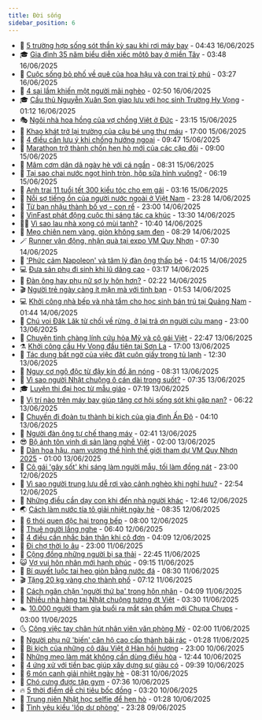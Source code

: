 ```yaml
---
title: Đời sống
sidebar_position: 6
---
```


<!-- vnexpress-doi-song:START -->
- 🚀 [5 trường hợp sống sót thần kỳ sau khi rơi máy bay](https://vnexpress.net/5-truong-hop-song-sot-than-ky-sau-khi-roi-may-bay-4899325.html) - 04:43 16/06/2025
- 🎓 [Gia đình 35 năm biểu diễn xiếc môtô bay ở miền Tây](https://vnexpress.net/gia-dinh-35-nam-bieu-dien-xiec-moto-bay-o-mien-tay-4899271.html) - 03:48 16/06/2025
- 🚦 [Cuộc sống bỏ phố về quê của hoa hậu và con trai tỷ phú](https://vnexpress.net/cuoc-song-bo-pho-ve-que-cua-hoa-hau-va-con-trai-ty-phu-4896279.html) - 03:27 16/06/2025
- 🦣 [4 sai lầm khiến một người mãi nghèo](https://vnexpress.net/4-sai-lam-khien-mot-nguoi-mai-ngheo-4898660.html) - 02:50 16/06/2025
- 🎓 [Cầu thủ Nguyễn Xuân Son giao lưu với học sinh Trường Hy Vọng](https://vnexpress.net/cau-thu-nguyen-xuan-son-giao-luu-voi-hoc-sinh-truong-hy-vong-4899098.html) - 01:12 16/06/2025
- 🎭 [Ngôi nhà hoa hồng của vợ chồng Việt ở Đức](https://vnexpress.net/ngoi-nha-hoa-hong-cua-vo-chong-viet-o-duc-4897900.html) - 23:15 15/06/2025
- 🦅 [Khao khát trở lại trường của cậu bé ung thư máu](https://vnexpress.net/khao-khat-tro-lai-truong-cua-cau-be-ung-thu-mau-4899114.html) - 17:00 15/06/2025
- 🎃 [4 điều cần lưu ý khi chồng hướng ngoại](https://vnexpress.net/4-dieu-can-luu-y-khi-chong-huong-ngoai-4899086.html) - 09:47 15/06/2025
- 💪 [Marathon trở thành chốn hẹn hò mới của các cặp đôi](https://vnexpress.net/marathon-tro-thanh-chon-hen-ho-moi-cua-cac-cap-doi-4899065.html) - 09:00 15/06/2025
- 🐻 [Mâm cơm dân dã ngày hè với cá ngần](https://vnexpress.net/mam-com-dan-da-ngay-he-voi-ca-ngan-4899079.html) - 08:31 15/06/2025
- 🧠 [Tại sao chai nước ngọt hình tròn, hộp sữa hình vuông?](https://vnexpress.net/tai-sao-chai-nuoc-ngot-hinh-tron-hop-sua-hinh-vuong-4898876.html) - 06:19 15/06/2025
- 🐘 [Anh trai 11 tuổi tết 300 kiểu tóc cho em gái](https://vnexpress.net/anh-trai-11-tuoi-tet-300-kieu-toc-cho-em-gai-4898856.html) - 03:16 15/06/2025
- 👹 [Nỗi sợ tiếng ồn của người nước ngoài ở Việt Nam](https://vnexpress.net/noi-so-tieng-on-cua-nguoi-nuoc-ngoai-o-viet-nam-4895405.html) - 23:28 14/06/2025
- 💂 [Từ bạn nhậu thành bố vợ - con rể](https://vnexpress.net/tu-ban-nhau-thanh-bo-vo-con-re-4896793.html) - 23:00 14/06/2025
- 🦍 [VinFast phát động cuộc thi sáng tác ca khúc](https://vnexpress.net/vinfast-phat-dong-cuoc-thi-sang-tac-ca-khuc-4898905.html) - 13:30 14/06/2025
- 🧑‍🏫 [Vì sao lau nhà xong có mùi tanh?](https://vnexpress.net/vi-sao-lau-nha-xong-co-mui-tanh-4898868.html) - 10:40 14/06/2025
- 🧰 [Mẹo chiên nem vàng, giòn không sạm đen](https://vnexpress.net/meo-chien-nem-vang-gion-khong-sam-den-4898763.html) - 08:29 14/06/2025
- 🪄 [Runner vận động, nhận quà tại expo VM Quy Nhơn](https://video.vnexpress.net/runner-van-dong-nhan-qua-tai-expo-vm-quy-nhon-4898760.html) - 07:30 14/06/2025
- 🐲 [&#39;Phức cảm Napoleon&#39; và tâm lý đàn ông thấp bé](https://vnexpress.net/phuc-cam-napoleon-va-tam-ly-dan-ong-thap-be-4898762.html) - 04:15 14/06/2025
- 💻 [Đưa sản phụ đi sinh khi lũ dâng cao](https://vnexpress.net/dua-san-phu-di-sinh-khi-lu-dang-cao-4898739.html) - 03:17 14/06/2025
- 🐘 [Đàn ông hay phụ nữ sợ ly hôn hơn?](https://vnexpress.net/dan-ong-hay-phu-nu-so-ly-hon-hon-4898569.html) - 02:22 14/06/2025
- 🎬 [Người trẻ ngày càng ít mặn mà với tình bạn](https://vnexpress.net/nguoi-tre-ngay-cang-it-man-ma-voi-tinh-ban-4898662.html) - 01:53 14/06/2025
- 💻 [Khởi công nhà bếp và nhà tắm cho học sinh bán trú tại Quảng Nam](https://vnexpress.net/khoi-cong-nha-bep-va-nha-tam-cho-hoc-sinh-ban-tru-tai-quang-nam-4898670.html) - 01:44 14/06/2025
- 🧰 [Chú voi Đăk Lăk từ chối về rừng, ở lại trả ơn người cứu mạng](https://vnexpress.net/chu-voi-dak-lak-tu-choi-ve-rung-o-lai-tra-on-nguoi-cuu-mang-4897856.html) - 23:00 13/06/2025
- 🫣 [Chuyện tình chàng lính cứu hỏa Mỹ và cô gái Việt](https://vnexpress.net/chuyen-tinh-chang-linh-cuu-hoa-my-va-co-gai-viet-4894884.html) - 22:47 13/06/2025
- ⚗️ [Khởi công cầu Hy Vọng đầu tiên tại Sơn La](https://vnexpress.net/khoi-cong-cau-hy-vong-dau-tien-tai-son-la-4898510.html) - 17:00 13/06/2025
- 🌊 [Tác dụng bất ngờ của việc đặt cuộn giấy trong tủ lạnh](https://vnexpress.net/tac-dung-bat-ngo-cua-viec-dat-cuon-giay-trong-tu-lanh-4619933.html) - 12:30 13/06/2025
- 💃 [Nguy cơ ngộ độc từ đậy kín đồ ăn nóng](https://vnexpress.net/nguy-co-ngo-doc-tu-day-kin-do-an-nong-4898501.html) - 08:31 13/06/2025
- 🦆 [Vì sao người Nhật chuộng ô cán dài trong suốt?](https://vnexpress.net/vi-sao-nguoi-nhat-chuong-o-can-dai-trong-suot-4896818.html) - 07:35 13/06/2025
- 🎓 [Luyện thi đại học từ mẫu giáo](https://vnexpress.net/luyen-thi-dai-hoc-tu-mau-giao-4898391.html) - 07:19 13/06/2025
- 💪 [Vị trí nào trên máy bay giúp tăng cơ hội sống sót khi gặp nạn?](https://vnexpress.net/vi-tri-nao-tren-may-bay-giup-tang-co-hoi-song-sot-khi-gap-nan-4898361.html) - 06:22 13/06/2025
- 🤔 [Chuyến đi đoàn tụ thành bi kịch của gia đình Ấn Độ](https://vnexpress.net/chuyen-di-doan-tu-thanh-bi-kich-cua-gia-dinh-an-do-4898333.html) - 04:10 13/06/2025
- 🧰 [Người đàn ông tự chế thang máy](https://vnexpress.net/nguoi-dan-ong-tu-che-thang-may-4897957.html) - 02:41 13/06/2025
- 😎 [Bộ ảnh tôn vinh di sản làng nghề Việt](https://vnexpress.net/bo-anh-ton-vinh-di-san-lang-nghe-viet-4895305.html) - 02:00 13/06/2025
- 🌮 [Dàn hoa hậu, nam vương thể hình thế giới tham dự VM Quy Nhơn 2025](https://vnexpress.net/dan-hoa-hau-nam-vuong-the-hinh-the-gioi-tham-du-vm-quy-nhon-2025-4898053.html) - 01:00 13/06/2025
- 🧠 [Cô gái &#39;gây sốt&#39; khi sáng làm người mẫu, tối làm đồng nát](https://vnexpress.net/co-gai-gay-sot-khi-sang-lam-nguoi-mau-toi-lam-dong-nat-4898159.html) - 23:00 12/06/2025
- 🎡 [Vì sao người trung lưu dễ rơi vào cảnh nghèo khi nghỉ hưu?](https://vnexpress.net/vi-sao-nguoi-trung-luu-de-roi-vao-canh-ngheo-khi-nghi-huu-4898001.html) - 22:54 12/06/2025
- 🎡 [Những điều cần dạy con khi đến nhà người khác](https://vnexpress.net/nhung-dieu-can-day-con-khi-den-nha-nguoi-khac-4621409.html) - 12:46 12/06/2025
- 🌏 [Cách làm nước tía tô giải nhiệt ngày hè](https://vnexpress.net/doi-song-cooking-nuoc-tia-to-4475503.html) - 08:35 12/06/2025
- 🐻 [6 thói quen độc hại trong bếp](https://vnexpress.net/6-thoi-quen-doc-hai-trong-bep-4897058.html) - 08:00 12/06/2025
- 💂 [Thuê người lắng nghe](https://vnexpress.net/thue-nguoi-lang-nghe-4896912.html) - 06:40 12/06/2025
- 🥸 [4 điều cần nhắc bản thân khi cô đơn](https://vnexpress.net/4-dieu-can-nhac-ban-than-khi-co-don-4897732.html) - 04:09 12/06/2025
- 🌋 [Đi chợ thời lo âu](https://vnexpress.net/di-cho-thoi-lo-au-4897144.html) - 23:00 11/06/2025
- 🦩 [Cộng đồng những người bị sa thải](https://vnexpress.net/cong-dong-nhung-nguoi-bi-sa-thai-4897658.html) - 22:45 11/06/2025
- 😺 [Vợ vui hôn nhân mới hạnh phúc](https://vnexpress.net/vo-vui-hon-nhan-moi-hanh-phuc-4896182.html) - 09:15 11/06/2025
- 🐻 [Bí quyết luộc tai heo giòn bằng nước đá](https://vnexpress.net/bi-quyet-luoc-tai-heo-gion-bang-nuoc-da-4896944.html) - 08:30 11/06/2025
- 🎬 [Tặng 20 kg vàng cho thành phố](https://vnexpress.net/tang-20-kg-vang-cho-thanh-pho-4897208.html) - 07:12 11/06/2025
- 🎊 [Cách ngăn chặn &#39;người thứ ba&#39; trong hôn nhân](https://vnexpress.net/cach-ngan-chan-nguoi-thu-ba-trong-hon-nhan-4896815.html) - 04:09 11/06/2025
- 💄 [Nhiều nhà hàng tại Nhật chuộng tương ớt Việt](https://vnexpress.net/nhieu-nha-hang-tai-nhat-chuong-tuong-ot-viet-4896999.html) - 03:30 11/06/2025
- 🏊 [10.000 người tham gia buổi ra mắt sản phẩm mới Chupa Chups](https://vnexpress.net/10-000-nguoi-tham-gia-buoi-ra-mat-san-pham-moi-chupa-chups-4895300.html) - 03:00 11/06/2025
- 🌜 [Công việc tay chân hút nhân viên văn phòng Mỹ](https://vnexpress.net/cong-viec-tay-chan-hut-nhan-vien-van-phong-my-4896943.html) - 02:00 11/06/2025
- 🤡 [Người phụ nữ &#39;biến&#39; căn hộ cao cấp thành bãi rác](https://vnexpress.net/nguoi-phu-nu-bien-can-ho-cao-cap-thanh-bai-rac-4897234.html) - 01:28 11/06/2025
- 🥰 [Bi kịch của những cô dâu Việt ở Hàn hồi hương](https://vnexpress.net/bi-kich-cua-nhung-co-dau-viet-o-han-hoi-huong-4894908.html) - 23:00 10/06/2025
- 🦍 [Những mẹo làm mát không cần dùng điều hòa](https://vnexpress.net/nhung-meo-lam-mat-khong-can-dung-dieu-hoa-4480424.html) - 12:44 10/06/2025
- 🫣 [4 ứng xử với tiền bạc giúp xây dựng sự giàu có](https://vnexpress.net/4-ung-xu-voi-tien-bac-giup-xay-dung-su-giau-co-4897092.html) - 09:39 10/06/2025
- 🚦 [6 món canh giải nhiệt ngày hè](https://vnexpress.net/6-mon-canh-giai-nhiet-ngay-he-4896935.html) - 08:31 10/06/2025
- 🐘 [Chó cưng được tập gym](https://vnexpress.net/cho-cung-duoc-tap-gym-4896847.html) - 07:36 10/06/2025
- 🔥 [5 thời điểm dễ chi tiêu bốc đồng](https://vnexpress.net/5-thoi-diem-de-chi-tieu-boc-dong-4896086.html) - 03:20 10/06/2025
- 🎃 [Trung niên Nhật học selfie để hẹn hò](https://vnexpress.net/trung-nien-nhat-hoc-selfie-de-hen-ho-4896138.html) - 01:28 10/06/2025
- 🥳 [Tình yêu kiểu &#39;lốp dự phòng&#39;](https://vnexpress.net/tinh-yeu-kieu-lop-du-phong-4891084.html) - 23:28 09/06/2025<!-- vnexpress-doi-song:END -->
